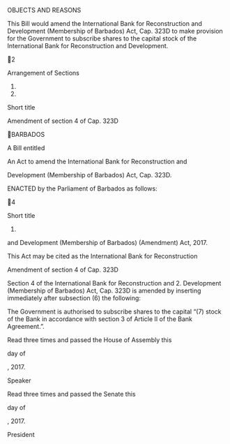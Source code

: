 OBJECTS AND REASONS

This  Bill  would  amend  the  International  Bank  for  Reconstruction  and
Development (Membership of Barbados) Act, Cap. 323D to make provision for
the Government to subscribe shares to the capital stock of the International Bank
for Reconstruction and Development.

2

Arrangement of Sections

1.

2.

Short title

Amendment of section 4 of Cap. 323D

BARBADOS

A Bill entitled

An  Act  to  amend  the  International  Bank  for  Reconstruction  and

Development (Membership of Barbados) Act, Cap. 323D.

ENACTED by the Parliament of Barbados as follows:

4

Short title

1.
and Development (Membership of Barbados) (Amendment) Act, 2017.

This Act may be cited as the International Bank for Reconstruction

Amendment of section 4 of Cap. 323D

Section  4  of  the  International  Bank  for  Reconstruction  and
2.
Development  (Membership  of  Barbados)  Act,  Cap.  323D  is  amended  by
inserting immediately after subsection (6) the following:

The Government is authorised to subscribe shares to the capital
“(7)
stock of the Bank in accordance with section 3 of Article II of the Bank
Agreement.”.

Read three times and passed the House of Assembly this

day of

, 2017.

Speaker

Read three times and passed the Senate this

day of

, 2017.

President

